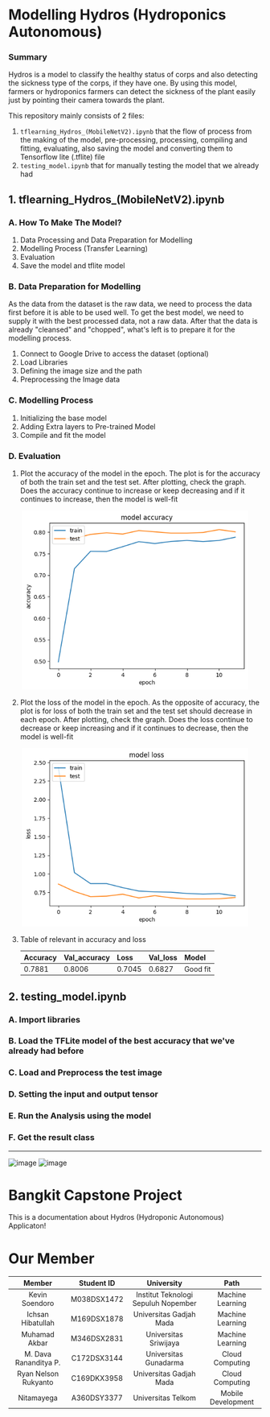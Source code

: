 # Modelling Hydros (Hydroponics Autonomous)


### Summary
Hydros is a model to classify the healthy status of corps and also detecting the sickness type of the corps, if they have one. By using this model, farmers or hydroponics farmers can detect the sickness of the plant easily just by pointing their camera towards the plant.

This repository mainly consists of 2 files:
1. `tflearning_Hydros_(MobileNetV2).ipynb` that the flow of process from the making of the model, pre-processing, processing, compiling and fitting, evaluating, also saving the model and converting them to Tensorflow lite (.tflite) file
3. `testing_model.ipynb` that for manually testing the model that we already had

## 1. tflearning_Hydros_(MobileNetV2).ipynb
### A. How To Make The Model?
1. Data Processing and Data Preparation for Modelling
2. Modelling Process (Transfer Learning)
3. Evaluation
4. Save the model and tflite model

### B. Data Preparation for Modelling
As the data from the dataset is the raw data, we need to process the data first before it is able to be used well. To get the best model, we need to supply it with the best processed data, not a raw data. After that the data is already "cleansed" and "chopped", what's left is to prepare it for the modelling process.
1. Connect to Google Drive to access the dataset (optional)
2. Load Libraries
3. Defining the image size and the path
4. Preprocessing the Image data

### C. Modelling Process
1. Initializing the base model
2. Adding Extra layers to Pre-trained Model
3. Compile and fit the model

### D. Evaluation
1. Plot the accuracy of the model in the epoch. The plot is for the accuracy of both the train set and the test set. After plotting, check the graph. Does the accuracy continue to increase or keep decreasing and if it continues to increase, then the model is well-fit 

<p align='center'>
  <img src="https://github.com/kevinsoendoro/hydros/blob/ml-development/image/model_acc.png" width="450" />
</p>

2. Plot the loss of the model in the epoch. As the opposite of accuracy, the plot is for loss of both the train set and the test set should decrease in each epoch. After plotting, check the graph. Does the loss continue to decrease or keep increasing and if it continues to decrease, then the model is well-fit                         

<p align='center'>
  <img src="https://github.com/kevinsoendoro/hydros/blob/ml-development/image/model_loss.png" width="450" />
</p>

3. Table of relevant in accuracy and loss

   | Accuracy | Val_accuracy | Loss   | Val_loss | Model    |
   | -------- | ------------ | ------ | -------- | -------- |
   | 0.7881   | 0.8006       | 0.7045 | 0.6827   | Good fit |
   

## 2. testing_model.ipynb
### A. Import libraries

### B. Load the TFLite model of the best accuracy that we've already had before

### C. Load and Preprocess the test image

### D. Setting the input and output tensor

### E. Run the Analysis using the model

### F. Get the result class

---

![image](https://i.ibb.co/PtmxJvN/Hydros-Logo-318.png)
![image](https://i.ibb.co/CzVRCh5/msedge-GYR2-Tsp95t.png)

# Bangkit Capstone Project
This is a documentation about Hydros (Hydroponic Autonomous) Applicaton!

# Our Member
|            Member           | Student ID  |               University               |        Path         |
| :-------------------------: | :---------: | :------------------------------------: | :-----------------: |
|        Kevin Soendoro       | M038DSX1472 |  Institut Teknologi Sepuluh Nopember   |  Machine Learning   |
|      Ichsan Hibatullah      | M169DSX1878 |        Universitas Gadjah Mada         |  Machine Learning   |
|        Muhamad Akbar        | M346DSX2831 |         Universitas Sriwijaya          |  Machine Learning   |
|    M. Dava Rananditya P.    | C172DSX3144 |         Universitas Gunadarma          |   Cloud Computing   |
|    Ryan Nelson Rukyanto     | C169DKX3958 |        Universitas Gadjah Mada         |   Cloud Computing   |
|         Nitamayega          | A360DSY3377 |           Universitas Telkom           |  Mobile Development |
